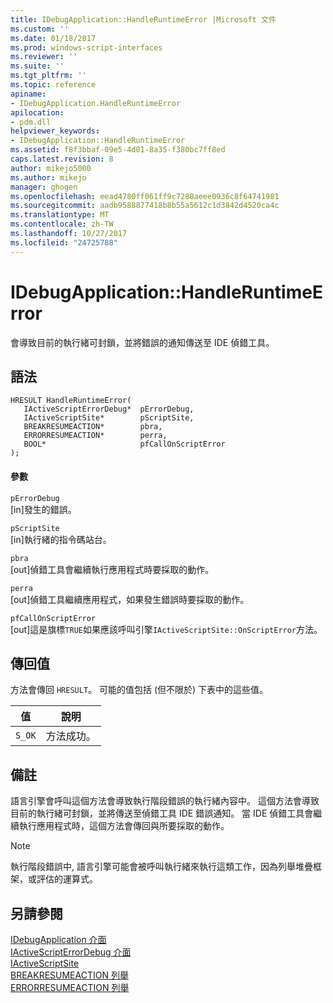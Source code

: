 ```yaml
---
title: IDebugApplication::HandleRuntimeError |Microsoft 文件
ms.custom: ''
ms.date: 01/18/2017
ms.prod: windows-script-interfaces
ms.reviewer: ''
ms.suite: ''
ms.tgt_pltfrm: ''
ms.topic: reference
apiname:
- IDebugApplication.HandleRuntimeError
apilocation:
- pdm.dll
helpviewer_keywords:
- IDebugApplication::HandleRuntimeError
ms.assetid: f8f3bbaf-09e5-4d01-8a35-f380bc7ff8ed
caps.latest.revision: 8
author: mikejo5000
ms.author: mikejo
manager: ghogen
ms.openlocfilehash: eead4780ff061ff9c7280aeee0936c8f64741981
ms.sourcegitcommit: aadb9588877418b8b55a5612c1d3842d4520ca4c
ms.translationtype: MT
ms.contentlocale: zh-TW
ms.lasthandoff: 10/27/2017
ms.locfileid: "24725788"
---
```

# <a name="idebugapplicationhandleruntimeerror"></a>IDebugApplication::HandleRuntimeError
會導致目前的執行緒可封鎖，並將錯誤的通知傳送至 IDE 偵錯工具。  
  
## <a name="syntax"></a>語法  
  
```  
HRESULT HandleRuntimeError(  
   IActiveScriptErrorDebug*  pErrorDebug,  
   IActiveScriptSite*        pScriptSite,  
   BREAKRESUMEACTION*        pbra,  
   ERRORRESUMEACTION*        perra,  
   BOOL*                     pfCallOnScriptError  
);  
```  
  
#### <a name="parameters"></a>參數  
 `pErrorDebug`  
 [in]發生的錯誤。  
  
 `pScriptSite`  
 [in]執行緒的指令碼站台。  
  
 `pbra`  
 [out]偵錯工具會繼續執行應用程式時要採取的動作。  
  
 `perra`  
 [out]偵錯工具繼續應用程式，如果發生錯誤時要採取的動作。  
  
 `pfCallOnScriptError`  
 [out]這是旗標`TRUE`如果應該呼叫引擎`IActiveScriptSite::OnScriptError`方法。  
  
## <a name="return-value"></a>傳回值  
 方法會傳回 `HRESULT`。 可能的值包括 (但不限於) 下表中的這些值。  
  
|值|說明|  
|-----------|-----------------|  
|`S_OK`|方法成功。|  
  
## <a name="remarks"></a>備註  
 語言引擎會呼叫這個方法會導致執行階段錯誤的執行緒內容中。 這個方法會導致目前的執行緒可封鎖，並將傳送至偵錯工具 IDE 錯誤通知。 當 IDE 偵錯工具會繼續執行應用程式時，這個方法會傳回與所要採取的動作。  
  
> [!NOTE]
>  執行階段錯誤中, 語言引擎可能會被呼叫執行緒來執行這類工作，因為列舉堆疊框架，或評估的運算式。  
  
## <a name="see-also"></a>另請參閱  
 [IDebugApplication 介面](../../winscript/reference/idebugapplication-interface.md)   
 [IActiveScriptErrorDebug 介面](../../winscript/reference/iactivescripterrordebug-interface.md)   
 [IActiveScriptSite](../../winscript/reference/iactivescriptsite.md)   
 [BREAKRESUMEACTION 列舉](../../winscript/reference/breakresumeaction-enumeration.md)   
 [ERRORRESUMEACTION 列舉](../../winscript/reference/errorresumeaction-enumeration.md)